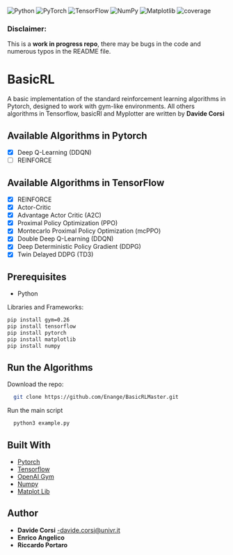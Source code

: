 ![Python](https://img.shields.io/badge/python-3670A0?style=for-the-badge&logo=python&logoColor=ffdd54)
![PyTorch](https://img.shields.io/badge/PyTorch-%23EE4C2C.svg?style=for-the-badge&logo=PyTorch&logoColor=white)
![TensorFlow](https://img.shields.io/badge/TensorFlow-%23FF6F00.svg?style=for-the-badge&logo=TensorFlow&logoColor=white)
![NumPy](https://img.shields.io/badge/numpy-%23013243.svg?style=for-the-badge&logo=numpy&logoColor=white)
![Matplotlib](https://img.shields.io/badge/Matplotlib-%23ffffff.svg?style=for-the-badge&logo=Matplotlib&logoColor=black)
![coverage](https://gitlab.example.com/<namespace>/<project>/badges/<branch>/coverage.svg?job=coverage)

### Disclaimer:
This is a **work in progress repo**, there may be bugs in the code and numerous typos in the README file.

# BasicRL
A basic implementation of the standard reinforcement learning algorithms in Pytorch, designed to work with gym-like environments.
All others algorithms in Tensorflow, basicRl and Myplotter are written by **Davide Corsi** 

## Available Algorithms in Pytorch

- [x] Deep Q-Learning (DDQN)
- [ ] REINFORCE

## Available Algorithms in TensorFlow
- [x] REINFORCE
- [x] Actor-Critic
- [x] Advantage Actor Critic (A2C)
- [x] Proximal Policy Optimization (PPO)
- [x] Montecarlo Proximal Policy Optimization (mcPPO)
- [x] Double Deep Q-Learning (DDQN)
- [x] Deep Deterministic Policy Gradient (DDPG)
- [x] Twin Delayed DDPG (TD3) 

## Prerequisites

* Python
  
Libraries and Frameworks:
```bash
pip install gym=0.26
pip install tensorflow
pip install pytorch
pip install matplotlib
pip install numpy 

```

## Run the Algorithms
Download the repo:
```bash
  git clone https://github.com/Enange/BasicRLMaster.git
```
Run the main script
```bash
  python3 example.py
```

## Built With
* [Pytorch]()
* [Tensorflow](https://www.tensorflow.org/)
* [OpenAI Gym](https://gym.openai.com/)
* [Numpy](https://numpy.org/)
* [Matplot Lib](https://matplotlib.org/)

## Author
* **Davide Corsi** -davide.corsi@univr.it
* **Enrico Angelico**
* **Riccardo Portaro**

